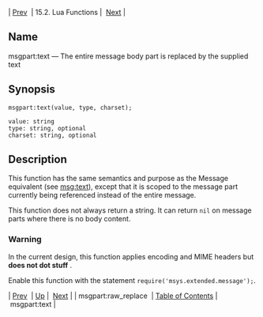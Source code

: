 | [Prev](lua.ref.msgpart_raw_replace)  | 15.2. Lua Functions |  [Next](lua.ref.msgpart_text.php) |

<a name="lua.ref.msgpart_text2"></a>
## Name

msgpart:text — The entire message body part is replaced by the supplied text

<a name="idp25825248"></a>
## Synopsis

`msgpart:text(value, type, charset);`

```
value: string
type: string, optional
charset: string, optional
```
<a name="idp25827984"></a>
## Description

This function has the same semantics and purpose as the Message equivalent (see [msg:text](lua.ref.msg_text "msg:text")), except that it is scoped to the message part currently being referenced instead of the entire message.

This function does not always return a string. It can return `nil` on message parts where there is no body content.

### Warning

In the current design, this function applies encoding and MIME headers but **does not dot stuff** .

Enable this function with the statement `require('msys.extended.message');`.

| [Prev](lua.ref.msgpart_raw_replace)  | [Up](lua.function.details.php) |  [Next](lua.ref.msgpart_text.php) |
| msgpart:raw_replace  | [Table of Contents](index) |  msgpart:text |
